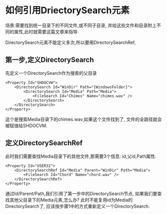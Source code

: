 # 如何引用DriectorySearch元素

场景:需要找到统一目录下的不同文件,或不同子目录,
并给这些文件和目录附上不同的属性,此时就需要这篇文章来指导.

DirectorySearch元素不能定义多次,所以要用DirectorySearchRef,

## 第一步,定义DirectorySearch

先定义一个DirectorySearch作为搜索的父目录

    <Property Id="SHDOCVW">
        <DirectorySearch Id="WinDir" Path="[WindowsFolder]">
            <DirectorySearch Id="Media" Path="Media">
                <FileSearch Id="Chimes" Name="chimes.wav" />
            </DirectorySearch>
        </DirectorySearch>
    </Property>

这个是搜索Media目录下的chimes.wav,如果这个文件找到了,
文件的全路径就会被赋值给SHDOCVM.

## 定义DirectorySearchRef

此时我们需要查找Media目录下的其他文件,那需要3个信息:
id,父id,Path属性.

    <Property Id="USER32">
        <DirectorySearchRef Id="Media" Parent="WinDir" Path="Media">
            <FileSearch Id="Chord" Name="chord.wav" />
        </DirectorySearchRef>
    </Property>

通过Id/Parent/Path,我们引用了第一步中的DirectorySearch节点,
如果我们要查找其他父目录下的Media元素,怎么办?
此时不能复用id为Media的DirectorySearch了,
应该按步骤1中的方式重新定义一个DirectorySearch.
